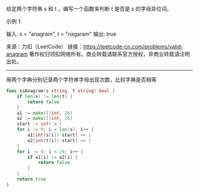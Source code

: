给定两个字符串 s 和 t ，编写一个函数来判断 t 是否是 s 的字母异位词。

示例 1:

输入: s = "anagram", t = "nagaram"
输出: true

来源：力扣（LeetCode）
链接：https://leetcode-cn.com/problems/valid-anagram
著作权归领扣网络所有。商业转载请联系官方授权，非商业转载请注明出处。

---

用两个字典分别记录两个字符串字母出现次数，比较字典是否相等

```go
func isAnagram(s string, t string) bool {
	if len(s) != len(t) {
		return false
	}
	a1 := make([]int, 26)
	a2 := make([]int, 26)
	start := int('a')
	for i := 0; i < len(s); i++ {
		a1[int(s[i])-start] += 1
		a2[int(t[i])-start] += 1
	}
	for i := 0; i < 26; i++ {
		if a1[i] != a2[i] {
			return false
		}
	}
	return true
}
```


